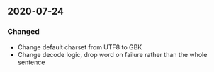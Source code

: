 ## 2020-07-24
### Changed
- Change default charset from UTF8 to GBK
- Change decode logic, drop word on failure rather than the whole sentence